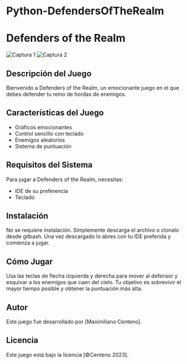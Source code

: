 # Python-DefendersOfTheRealm
# Defenders of the Realm

![Captura 1](https://i.imgur.com/apIDF3b.png)
![Captura 2](https://i.imgur.com/ifoinrD.png)

## Descripción del Juego

Bienvenido a Defenders of the Realm, un emocionante juego en el que debes defender tu reino de hordas de enemigos.

## Características del Juego

- Gráficos emocionantes
- Control sencillo con teclado
- Enemigos aleatorios
- Sistema de puntuación

## Requisitos del Sistema

Para jugar a Defenders of the Realm, necesitas:

- IDE de su preferencia
- Teclado

## Instalación

No se requiere instalación. Simplemente descarga el archivo o clonalo desde gitbash. Una vez descargado lo abres con tu IDE preferida y comienza a jugar.

## Cómo Jugar

Usa las teclas de flecha izquierda y derecha para mover al defensor y esquivar a los enemigos que caen del cielo. Tu objetivo es sobrevivir el mayor tiempo posible y obtener la puntuación más alta.

## Autor

Este juego fue desarrollado por [Maximiliano Centeno].

## Licencia

Este juego está bajo la licencia [©Centeno 2023].


